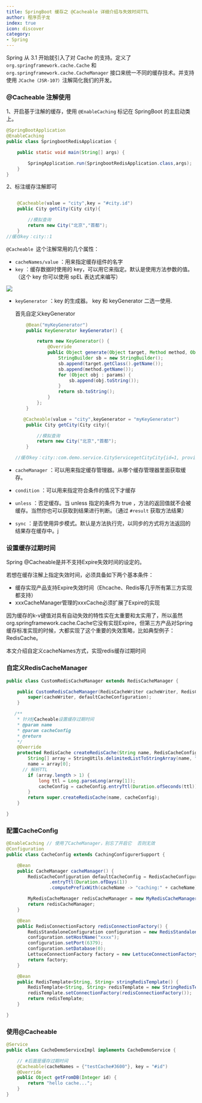 ```yaml
---
title: SpringBoot 缓存之 @Cacheable 详细介绍与失效时间TTL
author: 程序员子龙
index: true
icon: discover
category:
- Spring
---
```

Spring 从 3.1 开始就引入了对 Cache 的支持。定义了 `org.springframework.cache.Cache` 和 `org.springframework.cache.CacheManager` 接口来统一不同的缓存技术。并支持使用 `JCache（JSR-107）`注解简化我们的开发。﻿

### @Cacheable 注解使用

1、开启基于注解的缓存，使用 `@EnableCaching` 标记在 SpringBoot 的主启动类上。

```java
@SpringBootApplication
@EnableCaching
public class SpringbootRedisApplication {

    public static void main(String[] args) {

        SpringApplication.run(SpringbootRedisApplication.class,args);
    }
}
```



2、标注缓存注解即可

```java

    @Cacheable(value = "city",key = "#city.id")
    public City getCity(City city){

        //模拟查询
        return new City("北京","首都");
    }
//缓存key：city::1
```

`@Cacheable `这个注解常用的几个属性：

- `cacheNames/value` ：用来指定缓存组件的名字
- `key` ：缓存数据时使用的 key，可以用它来指定。默认是使用方法参数的值。（这个 key 你可以使用 spEL 表达式来编写）

![](https://img-blog.csdnimg.cn/img_convert/9b44287bd9e642abfc8edcd09a51b87a.png)

- `keyGenerator` ：key 的生成器。 key 和 keyGenerator 二选一使用.

  首先自定义keyGenerator

  ```java
      @Bean("myKeyGenerator")
      public KeyGenerator keyGenerator() {
  
          return new KeyGenerator() {
              @Override
              public Object generate(Object target, Method method, Object... params) {
                  StringBuilder sb = new StringBuilder();
                  sb.append(target.getClass().getName());
                  sb.append(method.getName());
                  for (Object obj : params) {
                      sb.append(obj.toString());
                  }
                  return sb.toString();
              }
          };
      }
  ```

  ```java
     @Cacheable(value = "city",keyGenerator = "myKeyGenerator")
      public City getCity(City city){
  
          //模拟查询
          return new City("北京","首都");
      }
  
  //缓存key：city::com.demo.service.CityServicegetCityCity{id=1, provinceId=null, cityName='null', description='null'}
  ```

  

- `cacheManager` ：可以用来指定缓存管理器。从哪个缓存管理器里面获取缓存。

- `condition` ：可以用来指定符合条件的情况下才缓存

- `unless` ：否定缓存。当 unless 指定的条件为 true ，方法的返回值就不会被缓存。当然你也可以获取到结果进行判断。（通过 `#result` 获取方法结果）

- `sync` ：是否使用异步模式。默认是方法执行完，以同步的方式将方法返回的结果存在缓存中。j

### 设置缓存过期时间

Spring @Cacheable是并不支持Expire失效时间的设定的。

若想在缓存注解上指定失效时间，必须具备如下两个基本条件：

- 缓存实现产品支持Expire失效时间（Ehcache、Redis等几乎所有第三方实现都支持）
- xxxCacheManager管理的xxxCache必须扩展了Expire的实现

因为缓存的k-v键值对具有自动失效的特性实在太重要和太实用了，所以虽然org.springframework.cache.Cache它没有实现Expire，但第三方产品对Spring缓存标准实现的时候，大都实现了这个重要的失效策略，比如典型例子：RedisCache。

本文介绍自定义cacheNames方式，实现redis缓存过期时间

### 自定义RedisCacheManager

```java
public class CustomRedisCacheManager extends RedisCacheManager {

    public CustomRedisCacheManager(RedisCacheWriter cacheWriter, RedisCacheConfiguration defaultCacheConfiguration) {
        super(cacheWriter, defaultCacheConfiguration);
    }

   /**
    * 针对@Cacheable设置缓存过期时间
    * @param name
    * @param cacheConfig
    * @return
    */
    @Override
    protected RedisCache createRedisCache(String name, RedisCacheConfiguration cacheConfig) {
        String[] array = StringUtils.delimitedListToStringArray(name, "#");
        name = array[0];
      // 解析TTL
        if (array.length > 1) {
            long ttl = Long.parseLong(array[1]);
            cacheConfig = cacheConfig.entryTtl(Duration.ofSeconds(ttl)); // 注意单位我此处用的是秒，而非毫秒
        }
        return super.createRedisCache(name, cacheConfig);
    }

}
```

### 配置CacheConfig

```java
@EnableCaching // 使用了CacheManager，别忘了开启它  否则无效
@Configuration
public class CacheConfig extends CachingConfigurerSupport {

    @Bean
    public CacheManager cacheManager() {
        RedisCacheConfiguration defaultCacheConfig = RedisCacheConfiguration.defaultCacheConfig()
                .entryTtl(Duration.ofDays(1))
                .computePrefixWith(cacheName -> "caching:" + cacheName);

        MyRedisCacheManager redisCacheManager = new MyRedisCacheManager(RedisCacheWriter.nonLockingRedisCacheWriter(redisConnectionFactory()), defaultCacheConfig);
        return redisCacheManager;
    }

    @Bean
    public RedisConnectionFactory redisConnectionFactory() {
        RedisStandaloneConfiguration configuration = new RedisStandaloneConfiguration();
        configuration.setHostName("xxxx");
        configuration.setPort(6379);
        configuration.setDatabase(0);
        LettuceConnectionFactory factory = new LettuceConnectionFactory(configuration);
        return factory;
    }

    @Bean
    public RedisTemplate<String, String> stringRedisTemplate() {
        RedisTemplate<String, String> redisTemplate = new StringRedisTemplate();
        redisTemplate.setConnectionFactory(redisConnectionFactory());
        return redisTemplate;
    }

}

```

### 使用@Cacheable

```java
@Service
public class CacheDemoServiceImpl implements CacheDemoService {

    // #后面是缓存过期时间
    @Cacheable(cacheNames = {"testCache#3600"}, key = "#id")
    @Override
    public Object getFromDB(Integer id) {
        return "hello cache...";
    }
}

```

